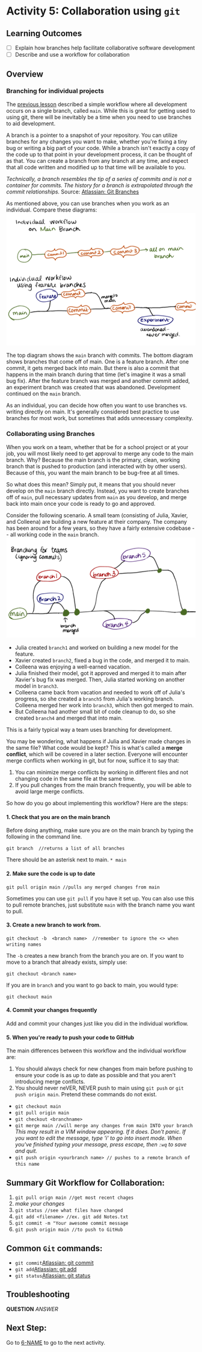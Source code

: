 # Activity 5: Collaboration using `git`

## Learning Outcomes
- [ ] Explain how branches help facilitate collaborative software development
- [ ] Describe and use a workflow for collaboration

## Overview

### Branching for individual projects
The [previous lesson](4-independent-project-workflow.md) described a simple workflow where all development occurs
on a single branch, called `main`. While this is great for getting used to using git, there will be inevitably be a time
when you need to use branches to aid development. 

A branch is a pointer to a snapshot of your repository. You can utilize branches for any changes you want to make, 
whether you're fixing a tiny bug or writing a big part of your code. While a branch isn't exactly a copy of the
code up to that point in your development process, it can be thought of as that. You can create a branch from any branch
at any time, and expect that all code written and modified up to that time will be available to you. 

*Technically, a branch resembles the tip of a series of commits and is not a container for commits. 
The history for a branch is extrapolated through the commit relationships.* 
Source: [Atlassian: Git Branches](https://www.atlassian.com/git/tutorials/using-branches)

As mentioned above, you can use branches when you work as an individual. Compare these diagrams:
![individual branching](../assets/individual.png)

The top diagram shows the `main` branch with commits. The bottom diagram shows branches that come off of main. 
One is a feature branch. After one commit, it gets merged back into main. But there is also a commit that happens
in the main branch during that time (let's imagine it was a small bug fix). After the feature branch was merged and
another commit added, an experiment branch was created that was abandoned. Development continued on the `main` branch.

As an individual, you can decide how often you want to use branches vs. writing directly on main. It's generally considered
best practice to use branches for most work, but sometimes that adds unnecessary complexity. 

### Collaborating using Branches
When you work on a team, whether that be for a school project or at your job, you will most likely need to get 
approval to merge any code to the main branch. Why? Because the main branch is the primary, clean, working branch that
is pushed to production (and interacted with by other users). Because of this, you want the main branch to be bug-free
at all times. 

So what does this mean? Simply put, it means that you should never develop on the `main` branch directly. Instead, 
you want to create branches off of `main`, pull necessary updates from `main` as you develop, and merge back into main
once your code is ready to go and approved. 

Consider the following scenario. A small team (consisting of Julia, Xavier, and Colleena) are building a new feature
at their company. The company has been around for a few years, so they have a fairly extensive codebase -- all working
code in the `main` branch.
![team branching](../assets/teams.png)


- Julia created `branch1` and worked on building a new model for the feature.
- Xavier created `branch2`, fixed a bug in the code, and merged it to main.
- Colleena was enjoying a well-earned vacation.
- Julia finished their model, got it approved and merged it to main after Xavier's bug fix was merged. Then, Julia 
started working on another model in `branch3`.
- Colleena came back from vacation and needed to work off of Julia's progress, so she created a `branch5` from Julia's
working branch. Colleena merged her work into `branch3`, which then got merged to main.
- But Colleena had another small bit of code cleanup to do, so she created `branch4` and merged that into main.
  
This is a fairly typical way a team uses branching for development. 

You may be wondering, what happens if Julia and Xavier made changes in the same file? What code would be kept?
This is what's called a **merge conflict**, which will be covered in a later section. Everyone will encounter merge
conflicts when working in git, but for now, suffice it to say that:

1. You can minimize merge conflicts by working in different files and not changing code in the same file at the same time.
2. If you pull changes from the main branch frequently, you will be able to avoid large merge conflicts. 

So how do you go about implementing this workflow? Here are the steps:
#### 1. Check that you are on the main branch
Before doing anything, make sure you are on the main branch by typing the following in the command line. 
```shell
git branch  //returns a list of all branches 
   ```
There should be an asterisk next to main. ```* main```

#### 2. Make sure the code is up to date
```shell
git pull origin main //pulls any merged changes from main
``` 
Sometimes you can use ```git pull``` if you have it set up. You can also use this to pull remote branches, just 
substitute `main` with the branch name you want to pull.

#### 3. Create a new branch to work from.
```shell
git checkout -b  <branch name>  //remember to ignore the <> when writing names
```
The `-b` creates a new branch from the branch you are on. If you want to move to a branch that already exists, simply
use:
```shell
git checkout <branch name> 
```
If you are in `branch` and you want to go back to main, you would type:
```shell
git checkout main
```

#### 4. Commit your changes frequently
Add and commit your changes just like you did in the individual workflow.

#### 5. When you're ready to push your code to GitHub
The main differences between this workflow and the individual workflow are:
1. You should always check for new changes from main before pushing to ensure your code is as up to date as possible
and that you aren't introducing merge conflicts. 
2. You should never neVER, NEVER push to main using `git push` or `git push origin main`. Pretend these commands 
    do not exist. 
   
- `git checkout main`
- `git pull origin main`
- `git checkout <branchname>`
- `git merge main //will merge any changes from main INTO your branch`
   *This may result in a VIM window appearing. If it does. Don't panic. If you want to edit the message,
   type 'i' to go into insert mode.
   When you've finished typing your message, press escape, then ```:wq``` to save and quit.*
- `git push origin <yourbranch name> // pushes to a remote branch of this name`

## Summary Git Workflow for Collaboration:
1. `git pull orign main //get most recent chages` 
2. *make your changes*
3. `git status //see what files have changed` 
4. `git add <filename> //ex. git add Notes.txt`
5. `git commit -m "Your awesome commit message`
6. `git push origin main //to push to GitHub`

## Common `Git` commands:
- `git commit`[Atlassian: git commit](https://www.atlassian.com/git/tutorials/saving-changes/git-commit)
- `git add`[Atlassian: git add](https://www.atlassian.com/git/tutorials/saving-changes)
- `git status`[Atlassian: git status](https://www.atlassian.com/git/tutorials/inspecting-a-repository)

## Troubleshooting
**QUESTION** *ANSWER*


## Next Step:
Go to [6-NAME](./NAME) to go to the next activity.